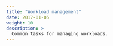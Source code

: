 ```yaml
---
title: "Workload management"
date: 2017-01-05
weight: 10
description: >
  Common tasks for managing workloads.
---
```

